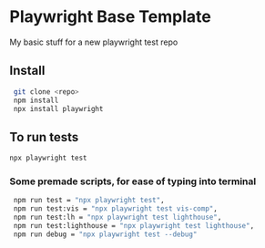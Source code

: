 # Playwright Base Template

My basic stuff for a new playwright test repo

## Install

```bash
 git clone <repo>
 npm install
 npx install playwright
```

## To run tests

```bash
npx playwright test
```

### Some premade scripts, for ease of typing into terminal

```bash
 npm run test = "npx playwright test",
 npm run test:vis = "npx playwright test vis-comp",
 npm run test:lh = "npx playwright test lighthouse",
 npm run test:lighthouse = "npx playwright test lighthouse",
 npm run debug = "npx playwright test --debug"
```
